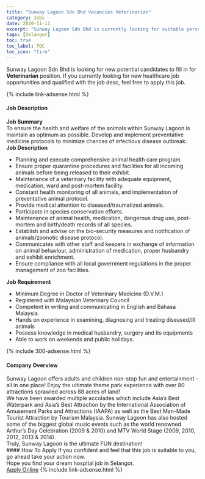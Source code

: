 ```yaml
---
title: "Sunway Lagoon Sdn Bhd Vacancies Veterinarian" 
category: Jobs 
date: 2020-11-11 
excerpt: "Sunway Lagoon Sdn Bhd is currently looking for suitable person to fill in the Veterinarian which positioned at Selangor" 
tags: [Selangor] 
toc: true 
toc_label: TOC 
toc_icon: "fire" 
--- 
```


<p>Sunway Lagoon Sdn Bhd is looking for new potential candidates to fill in for <b>Veterinarian</b> position. If you currently looking for new healthcare job opportunities and qualified with the job desc, feel free to apply this job.
</p>{% include link-adsense.html %} 
<div><div><div><h4>Job Description</h4></div></div><div><div><span><div><div><strong>Job Summary</strong></div><div>To ensure the health and welfare of the animals within Sunway Lagoon is maintain as optimum as possible. Develop and implement preventative medicine protocols to minimize chances of infectious disease outbreak.</div><div><strong>Job Description</strong></div><div><ul><li>Planning and execute comprehensive animal health care program.</li><li>Ensure proper quarantine procedures and facilities for all incoming animals before being released to their exhibit.</li><li>Maintenance of a veterinary facility with adequate equipment, medication, ward and post-mortem facility.</li><li>Constant health monitoring of all animals, and implementation of preventative animal protocol.</li><li>Provide medical attention to diseased/traumatized animals.</li><li>Participate in species conservation efforts.</li><li>Maintenance of animal health, medication, dangerous drug use, post-mortem and birth/death records of all species.</li><li>Establish and advise on the bio-security measures and notification of animals/zoonotic disease protocol.</li><li>Communicates with other staff and keepers in exchange of information on animal behaviour, administration of medication, proper husbandry and exhibit enrichment.</li><li>Ensure compliance with all local government regulations in the proper management of zoo facilities.</li></ul></div><div><strong>Job Requirement</strong></div><div><ul><li>Minimum Degree in Doctor of Veterinary Medicine (D.V.M.)</li><li>Registered with Malaysian Veterinary Council</li><li>Competent in writing and communicating in English and Bahasa Malaysia.</li><li>Hands on experience in examining, diagnosing and treating diseased/ill animals</li><li>Possess knowledge in medical husbandry, surgery and its equipments</li><li>Able to work on weekends and public holidays.</li></ul></div></div></span></div></div></div> 
{% include 300-adsense.html %} 
<div><div><div><h4>Company Overview</h4></div></div><div><div><span><div><div>
<div>
		Sunway Lagoon offers adults and children non-stop fun and entertainment &#8211; all in one place! Enjoy the ultimate theme park experience with over 80 attractions sprawled across 88 acres of land!</div>
<div>
		We have been awarded multiple accolades which include Asia&#8217;s Best Waterpark and Asia&#8217;s Best Attraction by the International Association of Amusement Parks and Attractions (IAAPA) as well as the Best Man-Made Tourist Attraction by Tourism Malaysia. Sunway Lagoon has also hosted some of the biggest global music events such as the world renowned Arthur&#8217;s Day Celebration (2009 &amp; 2010) and MTV World Stage (2009, 2010, 2012, 2013 &amp; 2014).</div>
<div>
		Truly, Sunway Lagoon is the ultimate FUN destination!</div>
</div></div></span></div></div></div> 
#### How To Apply 
If you confident and feel that this job is suitable to you, go ahead take your action now. <br/> 
Hope you find your dream hospital job in Selangor. <br/> 
<a href="https://www.jobstreet.com.my/en/job/veterinarian-4421850?jobId=jobstreet-my-job-4421850&sectionRank=9&token=0~c85915ea-57c0-4550-ac5e-9643b1233679&fr=SRP%20View%20In%20New%20Ta" class="btn btn--warning" target="_blank" rel="nofollow noopenner">Apply Online</a> 
{% include link-adsense.html %} 